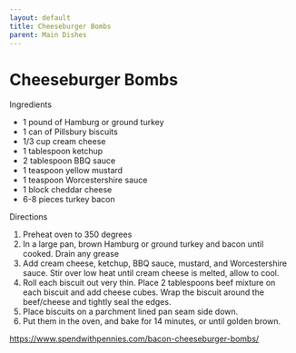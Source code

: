 ```yaml
---
layout: default
title: Cheeseburger Bombs
parent: Main Dishes
---
```

# Cheeseburger Bombs

Ingredients
  * 1 pound of Hamburg or ground turkey
  * 1 can of Pillsbury biscuits 
  * 1/3 cup cream cheese
  * 1 tablespoon ketchup
  * 2 tablespoon BBQ sauce
  * 1 teaspoon yellow mustard
  * 1 teaspoon Worcestershire sauce
  * 1 block cheddar cheese
  * 6-8 pieces turkey bacon

Directions
  1. Preheat oven to 350 degrees
  2. In a large pan, brown Hamburg or ground turkey and bacon until cooked. Drain any grease
  3. Add cream cheese, ketchup, BBQ sauce, mustard, and Worcestershire sauce. Stir over low heat until cream cheese is melted, allow to cool.
  4. Roll each biscuit out very thin. Place 2 tablespoons beef mixture on each biscuit and add cheese cubes. Wrap the biscuit around the beef/cheese and tightly seal the edges.
  5. Place biscuits on a parchment lined pan seam side down.
  6. Put them in the oven, and bake for 14 minutes, or until golden brown. 

<https://www.spendwithpennies.com/bacon-cheeseburger-bombs/>